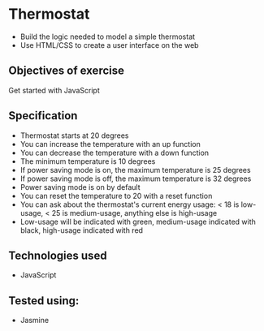 Thermostat
==========

- Build the logic needed to model a simple thermostat
- Use HTML/CSS to create a user interface on the web

Objectives of exercise
----
Get started with JavaScript

Specification
-------
- Thermostat starts at 20 degrees
- You can increase the temperature with an up function
- You can decrease the temperature with a down function
- The minimum temperature is 10 degrees
- If power saving mode is on, the maximum temperature is 25 degrees
- If power saving mode is off, the maximum temperature is 32 degrees
- Power saving mode is on by default
- You can reset the temperature to 20 with a reset function
- You can ask about the thermostat's current energy usage: < 18 is low-usage, < 25 is medium-usage, anything else is high-usage
- Low-usage will be indicated with green, medium-usage indicated with black, high-usage indicated with red

Technologies used
----
- JavaScript

Tested using:
----
- Jasmine
